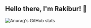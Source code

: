 ## Hello there, I'm Rakibur! :wave:

![Anurag's GitHub stats](https://github-readme-stats.vercel.app/api?username=rahman-rakib&show_icons=true&theme=tokyonight)
